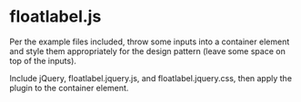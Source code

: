 <h1>floatlabel.js</h1>

Per the example files included, throw some inputs into a container element and style them appropriately for the design pattern (leave some space on top of the inputs).

Include jQuery, floatlabel.jquery.js, and floatlabel.jquery.css, then apply the plugin to the container element.